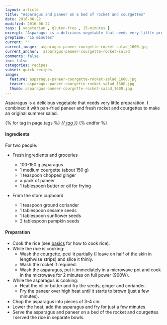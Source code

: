 ```yaml
---
layout: article
title: "Asparagus and paneer on a bed of rocket and courgettes"
date: 2016-06-22
modified: 2016-06-22
tags: [ vegetarian , gluten-free , 15-minutes ]
excerpt: "Asparagus is a delicious vegetable that needs very little preparation."
preptime: "15 minutes"
current: ""
current_image:  asparagus-paneer-courgette-rocket-salad_1600.jpg
current_anchor:  asparagus-paneer-courgette-rocket-salad
comments: false
toc: false
categories: recipes
subset: quick-recipes
image:
  feature: asparagus-paneer-courgette-rocket-salad_1600.jpg
  teaser: asparagus-paneer-courgette-rocket-salad_1600.jpg
  thumb: asparagus-paneer-courgette-rocket-salad_1600.jpg
---
```




Asparagus is a delicious vegetable that needs very little preparation. I combined it with pan-fried paneer and fresh rocket and courgettes to make an original summer salad.


{% for tag in page.tags %}&nbsp;<a class="post-tag" href="{{ site.url}}/tags/#{{ tag }}">_{{ tag }}_</a>&nbsp;{% endfor %}

#### Ingredients

For two people:

- Fresh ingredients and groceries
  - 100-150 g asparagus
  - 1 medium courgette (about 150 g)
  - 1 teaspoon chopped ginger
  - a pack of paneer
  - 1 tablespoon butter or oil for frying

- From the store cupboard
  - 1 teaspoon ground coriander
  - 1 tablespoon sesame seeds
  - 1 tablespoon sunflower seeds
  - 2 tablespoon pumpkin seeds

#### Preparation

- Cook the rice (see <a href="{{ site.url }}/basics">basics</a> for how to cook rice).
- While the rice is cooking:
	- Wash the courgette, peel it partially (I leave on half of the skin in lengthwise strips) and slice it thinly.
	- Wash the rocket if required.
	- Wash the asparagus, put it immediately in a microwave pot and cook in the microwave for 2 minutes on full power (900W).
- While the asparagus is cooking:
	- Heat the oil or butter and fry the seeds, ginger and coriander.
	- Fry the paneer over high heat until it starts to brown (just a few minutes).
- Chop the asparagus into pieces of 3-4 cm.  
- Lower the heat, add the asparagus and fry for just a few minutes.
- Serve the asparagus and paneer on a bed of the rocket and courgettes. I served the rice in separate bowls.
